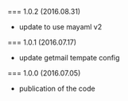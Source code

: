 === 1.0.2 (2016.08.31)

* update to use mayaml v2

=== 1.0.1 (2016.07.17)

* update getmail tempate config

=== 1.0.0 (2016.07.05)

* publication of the code
